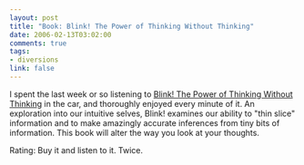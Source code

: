 ```yaml
--- 
layout: post
title: "Book: Blink! The Power of Thinking Without Thinking"
date: 2006-02-13T03:02:00
comments: true
tags:
- diversions
link: false
---
```

I spent the last week or so listening to <a href="http://audible.com/adbl/site/products/ProductDetail.jsp?productID=BK_TIME_000382&BV_UseBVCookie=Yes" title="Blink! The Power of Thinking Without Thinking">Blink! The Power of Thinking Without Thinking</a> in the car, and thoroughly enjoyed every minute of it. An exploration into our intuitive selves, Blink! examines our ability to "thin slice" information and to make amazingly accurate inferences from tiny bits of information. This book will alter the way you look at your thoughts.

Rating: Buy it and listen to it. Twice.
